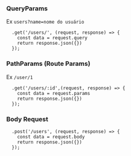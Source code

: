 
### QueryParams
Ex `users?name=nome do usuário`
```Js
  .get('/users/', (request, response) => {
    const data = request.query
    return response.json({})
  });
```

### PathParams (Route Params)
Ex `/user/1`

```Js
  .get('/users/:id',(request, response) => {
    const data = request.params
    return response.json({})
  });
```

### Body Request

```Js
  .post('/users', (request, response) => {
    const data = request.body
    return response.json({})
  });
```
